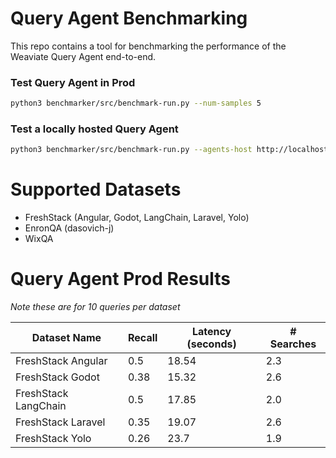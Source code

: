 # Query Agent Benchmarking

This repo contains a tool for benchmarking the performance of the Weaviate Query Agent end-to-end.

### Test Query Agent in Prod

```bash
python3 benchmarker/src/benchmark-run.py --num-samples 5
```

### Test a locally hosted Query Agent

```bash
python3 benchmarker/src/benchmark-run.py --agents-host http://localhost:8000 --num-samples 5
```

# Supported Datasets

- FreshStack (Angular, Godot, LangChain, Laravel, Yolo)
- EnronQA (dasovich-j)
- WixQA

# Query Agent Prod Results

*Note these are for 10 queries per dataset*

| Dataset Name | Recall | Latency (seconds) | # Searches |
|--------------|--------|-------------------|------------|
| FreshStack Angular | 0.5 | 18.54 | 2.3 |
| FreshStack Godot | 0.38 | 15.32 | 2.6 |
| FreshStack LangChain | 0.5 | 17.85 | 2.0 |
| FreshStack Laravel | 0.35 | 19.07 | 2.6 |
| FreshStack Yolo | 0.26 | 23.7 | 1.9 |
